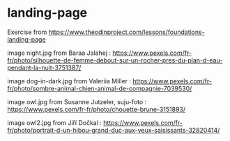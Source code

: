 # landing-page
Exercise from https://www.theodinproject.com/lessons/foundations-landing-page

image night.jpg from Baraa Jalahej : https://www.pexels.com/fr-fr/photo/silhouette-de-femme-debout-sur-un-rocher-pres-du-plan-d-eau-pendant-la-nuit-3751387/

image dog-in-dark.jpg from Valeriia Miller : https://www.pexels.com/fr-fr/photo/sombre-animal-chien-animal-de-compagnie-7039530/

image owl.jpg from Susanne Jutzeler, suju-foto : https://www.pexels.com/fr-fr/photo/chouette-brune-3151893/

image owl2.jpg from Jiří Dočkal : https://www.pexels.com/fr-fr/photo/portrait-d-un-hibou-grand-duc-aux-yeux-saisissants-32820414/